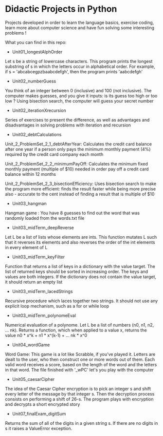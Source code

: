 # Didactic Projects in Python

Projects developed in order to learn the language basics, exercise coding, learn more about computer science and have fun solving some interesting problems !

What you can find in this repo:

- Unit01_longestAlphOrder

Let s be a string of lowercase characters. This program prints the longest substring of s in which the letters occur in alphabetical order. For example, if s = 'abcabcegpzbaabcdefgh', then the program prints 'aabcdefgh'

- Unit02_numberGuess

You think of an integer between 0 (inclusive) and 100 (not inclusive). The computer makes guesses, and you give it inputs: is its guess too high or too low ? Using bisection search, the computer will guess your secret number

- Unit02_iterationXrecursion

Series of exercises to present the difference, as well as advantages and disadvantages in solving problems with iteration and recursion

- Unit02_debtCalculations

Unit_2_ProblemSet_2_1_debtAfterYear: Calculates the credit card balance after one year if a person only pays the minimum monthly payment (4%) required by the credit card company each month

Unit_2_ProblemSet_2_2_minimumPayOff: Calculates the minimum fixed monthly payment (multiple of $10) needed in order pay off a credit card balance within 12 months

Unit_2_ProblemSet_2_3_bisectionEfficiency: Uses bisection search to make the program more efficient: finds the result faster while being more precise also - accurate to the cent instead of finding a result that is multiple of $10

- Unit03_hangman

Hangman game : You have 8 guesses to find out the word that was randomly loaded from the words.txt file

- Unit03_midTerm_deepReverse

Let L be a list of lists whose elements are ints. This function mutates L such that it reverses its elements and also reverses the order of the int elements in every element of L

- Unit03_midTerm_keyFilter

Function that returns a list of keys in a dictionary with the value target. The list of returned keys should be sorted in increasing order. The keys and values are both integers. If the dictionary does not contain the value target, it should return an empty list

- Unit03_midTerm_lacedStrings

Recursive procedure which laces together two strings. It should not use any explicit loop mechanism, such as a for or while loop

- Unit03_midTerm_polynomeEval

Numerical evaluation of a polynome. Let L be a list of numbers (n0, n1, n2, ... nk). Returns a function, which when applied to a value x, returns the value
        n0 * x^k + n1 * x^(k-1) + ... nk * x^0

- Unit04_wordGame

Word Game: This game is a lot like Scrabble, if you've played it. Letters are dealt to the user, who then construct one or more words out of them. Each valid word receives a score, based on the length of the word and the letters in that word. The file finished with '_wPC' let's you play with the computer

- Unit05_caesarCipher

The idea of the Caesar Cipher encryption is to pick an integer s and shift every letter of the message by that integer s. Then the decryption process consists on performing a shift of 26-s. The program plays with encryption and decrypts a short encrypted story

- Unit07_finalExam_digitSum

Returns the sum of all of the digits in a given string s. If there are no digits in s it raises a ValueError exception.
